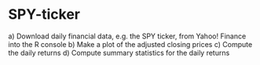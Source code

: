 # SPY-ticker
a) Download daily financial data, e.g. the SPY ticker, from Yahoo! Finance into the R console b) Make a plot of the adjusted closing prices c) Compute the daily returns d) Compute summary statistics for the daily returns
